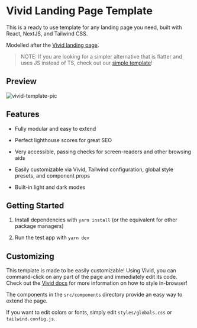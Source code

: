 # Vivid Landing Page Template

This is a ready to use template for any landing page you need, built with React, NextJS, and Tailwind CSS.

Modelled after the [Vivid landing page](https://vivid.lol).

> NOTE: If you are looking for a simpler alternative that is flatter and uses JS instead of TS, check out our [simple template](https://github.com/vivid-labs/vivid-landing-template-simple)!

## Preview

![vivid-template-pic](https://user-images.githubusercontent.com/62365335/202585708-82c27ea9-85fc-491f-b991-d4005651b0c2.png)

## Features

- Fully modular and easy to extend

- Perfect lighthouse scores for great SEO

- Very accessible, passing checks for screen-readers and other browsing aids

- Easily customizable via Vivid, Tailwind configuration, global style presets, and component props

- Built-in light and dark modes

## Getting Started

1. Install dependencies with `yarn install` (or the equivalent for other package managers)

2. Run the test app with `yarn dev`

## Customizing

This template is made to be easily customizable! Using Vivid, you can command-click on any part of the page and immediately edit its code. Check out the [Vivid docs](https://docs.vivid.lol) for more information on how to style in-browser!

The components in the `src/components` directory provide an easy way to extend the page.

If you want to edit colors or fonts, simply edit `styles/globals.css` or `tailwind.config.js`.
